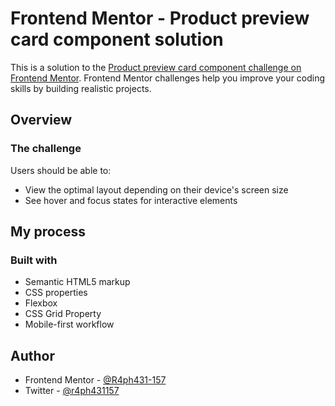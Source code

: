 # Frontend Mentor - Product preview card component solution

This is a solution to the [Product preview card component challenge on Frontend Mentor](https://www.frontendmentor.io/challenges/product-preview-card-component-GO7UmttRfa). Frontend Mentor challenges help you improve your coding skills by building realistic projects.


## Overview

### The challenge

Users should be able to:

- View the optimal layout depending on their device's screen size
- See hover and focus states for interactive elements


## My process

### Built with

- Semantic HTML5 markup
- CSS properties
- Flexbox
- CSS Grid Property
- Mobile-first workflow


## Author

- Frontend Mentor - [@R4ph431-157](https://www.frontendmentor.io/profile/R4ph431-157)
- Twitter - [@r4ph431157](https://www.twitter.com/r4ph431157)
